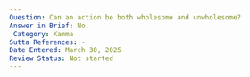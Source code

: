 ```yaml
---
Question: Can an action be both wholesome and unwholesome?
Answer in Brief: No.
 Category: Kamma
Sutta References: -
Date Entered: March 30, 2025
Review Status: Not started
---
```

